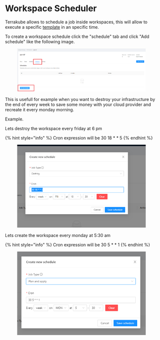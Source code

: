 # Workspace Scheduler

Terrakube allows to schedule a job inside workspaces, this will allow to execute a specific [template](../organizations/templates/) in an specific time.

To create a workspace schedule click the "schedule" tab and click "Add schedule" like the following image.

<figure><img src="../../.gitbook/assets/image (2).png" alt=""><figcaption></figcaption></figure>

This is usefull for example when you want to destroy your infrastructure by the end of every week to save some money with your cloud provider and recreate it every monday morning.

Example.

Lets destroy the workspace every friday at 6 pm

{% hint style="info" %}
Cron expression will be 30 18 \* \* 5
{% endhint %}

<figure><img src="../../.gitbook/assets/image.png" alt=""><figcaption></figcaption></figure>

Lets create the workspace every monday at 5:30 am

{% hint style="info" %}
Cron expression will be 30 5 \* \* 1
{% endhint %}

<figure><img src="../../.gitbook/assets/image (4).png" alt=""><figcaption></figcaption></figure>
